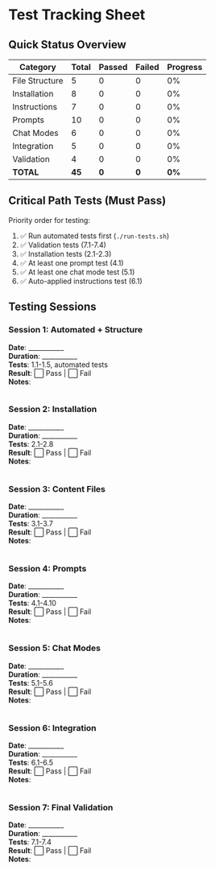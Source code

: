 # Test Tracking Sheet

## Quick Status Overview

| Category | Total | Passed | Failed | Progress |
|----------|-------|--------|--------|----------|
| File Structure | 5 | 0 | 0 | 0% |
| Installation | 8 | 0 | 0 | 0% |
| Instructions | 7 | 0 | 0 | 0% |
| Prompts | 10 | 0 | 0 | 0% |
| Chat Modes | 6 | 0 | 0 | 0% |
| Integration | 5 | 0 | 0 | 0% |
| Validation | 4 | 0 | 0 | 0% |
| **TOTAL** | **45** | **0** | **0** | **0%** |

## Critical Path Tests (Must Pass)

Priority order for testing:

1. ✅ Run automated tests first (`./run-tests.sh`)
2. ✅ Validation tests (7.1-7.4)
3. ✅ Installation tests (2.1-2.3)
4. ✅ At least one prompt test (4.1)
5. ✅ At least one chat mode test (5.1)
6. ✅ Auto-applied instructions test (6.1)

## Testing Sessions

### Session 1: Automated + Structure
**Date**: ___________  
**Duration**: ___________  
**Tests**: 1.1-1.5, automated tests  
**Result**: ⬜ Pass | ⬜ Fail  
**Notes**:
```

```

### Session 2: Installation
**Date**: ___________  
**Duration**: ___________  
**Tests**: 2.1-2.8  
**Result**: ⬜ Pass | ⬜ Fail  
**Notes**:
```

```

### Session 3: Content Files
**Date**: ___________  
**Duration**: ___________  
**Tests**: 3.1-3.7  
**Result**: ⬜ Pass | ⬜ Fail  
**Notes**:
```

```

### Session 4: Prompts
**Date**: ___________  
**Duration**: ___________  
**Tests**: 4.1-4.10  
**Result**: ⬜ Pass | ⬜ Fail  
**Notes**:
```

```

### Session 5: Chat Modes
**Date**: ___________  
**Duration**: ___________  
**Tests**: 5.1-5.6  
**Result**: ⬜ Pass | ⬜ Fail  
**Notes**:
```

```

### Session 6: Integration
**Date**: ___________  
**Duration**: ___________  
**Tests**: 6.1-6.5  
**Result**: ⬜ Pass | ⬜ Fail  
**Notes**:
```

```

### Session 7: Final Validation
**Date**: ___________  
**Duration**: ___________  
**Tests**: 7.1-7.4  
**Result**: ⬜ Pass | ⬜ Fail  
**Notes**:
```

```